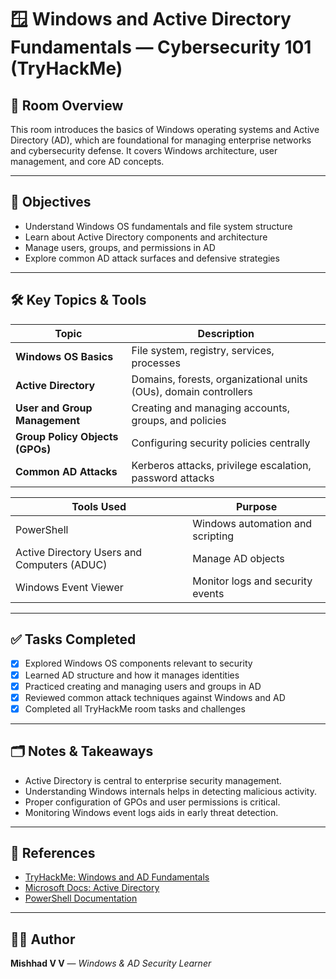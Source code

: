 # 🪟 Windows and Active Directory Fundamentals — Cybersecurity 101 (TryHackMe)

## 📌 Room Overview
This room introduces the basics of Windows operating systems and Active Directory (AD), which are foundational for managing enterprise networks and cybersecurity defense. It covers Windows architecture, user management, and core AD concepts.

---

## 🎯 Objectives
- Understand Windows OS fundamentals and file system structure
- Learn about Active Directory components and architecture
- Manage users, groups, and permissions in AD
- Explore common AD attack surfaces and defensive strategies

---

## 🛠️ Key Topics & Tools

| Topic | Description |
| ----- | ----------- |
| **Windows OS Basics** | File system, registry, services, processes |
| **Active Directory** | Domains, forests, organizational units (OUs), domain controllers |
| **User and Group Management** | Creating and managing accounts, groups, and policies |
| **Group Policy Objects (GPOs)** | Configuring security policies centrally |
| **Common AD Attacks** | Kerberos attacks, privilege escalation, password attacks |

| Tools Used | Purpose |
| ---------- | ------- | 
| PowerShell | Windows automation and scripting |
| Active Directory Users and Computers (ADUC) | Manage AD objects |
| Windows Event Viewer | Monitor logs and security events |

---

## ✅ Tasks Completed
- [x] Explored Windows OS components relevant to security
- [x] Learned AD structure and how it manages identities
- [x] Practiced creating and managing users and groups in AD
- [x] Reviewed common attack techniques against Windows and AD
- [x] Completed all TryHackMe room tasks and challenges

---

## 🗂️ Notes & Takeaways
- Active Directory is central to enterprise security management.
- Understanding Windows internals helps in detecting malicious activity.
- Proper configuration of GPOs and user permissions is critical.
- Monitoring Windows event logs aids in early threat detection.

---

## 🔗 References
- [TryHackMe: Windows and AD Fundamentals](https://tryhackme.com)
- [Microsoft Docs: Active Directory](https://docs.microsoft.com/en-us/windows-server/identity/active-directory-domain-services)
- [PowerShell Documentation](https://docs.microsoft.com/en-us/powershell/)

---

## 👨‍💻 Author
**Mishhad V V** — *Windows & AD Security Learner*


